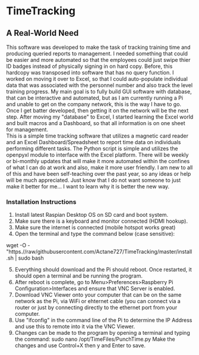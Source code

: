# TimeTracking

## A Real-World Need
This software was developed to make the task of tracking training time and producing queried reports to management.  I needed something that could be easier and more automated so that the employees could just swipe thier ID badges instead of physically signing in on hard copy.  Before, this hardcopy was transposed into software that has no query function.  I worked on moving it over to Excel, so that I could auto-populate individual data that was associated with the personnel number and also track the level training progress.  My main goal is to fully build GUI software with database, that can be interactive and automated, but as I am currently running a Pi and unable to get on the company network, this is the way I have to go. Once I get batter developed, then getting it on the network will be the next step. After moving my "database" to Excel, I started learning the Excel world and built macros and a Dashboard, so that all information is on one sheet for management.  
This is a simple time tracking software that utilizes a magnetic card reader and an Excel Dashboard/Spreadsheet to report time data on individuals performing different tasks.  The Python script is simple and utilizes the openpyxl module to interface with the Excel platform.
There will be weekly or bi-monthly updates that will make it more automated within the confines of what I can do at work and also, make it more user friendly.
I am new to all of this and have been self-teaching over the past year, so any ideas or help will be much appreciated.  Just know that I do not want someone to just make it better for me... I want to learn why it is better the new way.

### Installation Instructions
1. Install latest Raspian Desktop OS on SD card and boot system.
2. Make sure there is a keyboard and monitor connected (HDMI hookup).
3. Make sure the internet is connected (mobile hotspot works great)
4. Open the terminal and type the command below (case sensitive):

wget -O - "https.//raw/githubusercontent.com/Actane727/TimeTracking/master/install.sh | sudo bash

5. Everything should download and the Pi should reboot.  Once restarted, it should open a terminal and be running the program.
6. After reboot is complete, go to Menu>Preferences>Raspberry Pi Configuration>Interfaces and ensure that VNC Server is enabled.
7. Download VNC Viewer onto your computer that can be on the same network as the Pi, via WiFi or ehternet cable (you can connect via a router or just by connecting directly to the ethernet port from your computer. 
8. Use "ifconfig" in the command line of the Pi to determine the IP Address and use this to remote into it via the VNC Viewer.
9. Changes can be made to the program by opening a terminal and typing the command:
  sudo nano /opt/TimeFiles/PunchTime.py
  Make the changes and use Control+X then y and Enter to save.
